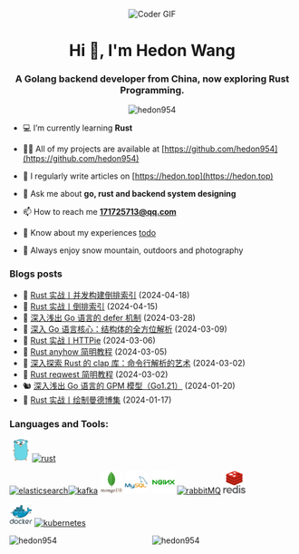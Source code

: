 <p align="center"><img  src="https://media.giphy.com/media/SWoSkN6DxTszqIKEqv/giphy.gif" alt="Coder GIF" width="500"></p>

<h1 align="center">Hi 👋, I'm Hedon Wang</h1>
<h3 align="center">A Golang backend developer from China, now exploring Rust Programming.</h3>

<p align="center"> <img src="https://komarev.com/ghpvc/?username=hedon954&label=Profile%20views&color=0e75b6&style=flat" alt="hedon954" /> </p>

- :computer: I’m currently learning **Rust**

- 👨‍💻 All of my projects are available at [https://github.com/hedon954](https://github.com/hedon954)

- 📝 I regularly write articles on [https://hedon.top](https://hedon.top)

- 💬 Ask me about **go, rust and backend system designing**

- 📫 How to reach me **171725713@qq.com**

- 📄 Know about my experiences [todo](todo)

- :mount_fuji: Always enjoy snow mountain, outdoors and photography

### Blogs posts

<!-- BLOG-POST-LIST:START -->
 - 🎃 [Rust 实战丨并发构建倒排索引](https://hedon.top/2024/04/18/rust-action-inverted-index-concurrency/) (2024-04-18)
 - 🐌 [Rust 实战丨倒排索引](https://hedon.top/2024/04/15/rust-action-inverted-index-demo/) (2024-04-15)
 - 🦁 [深入浅出 Go 语言的 defer 机制](https://hedon.top/2024/03/28/go-defer/) (2024-03-28)
 - 🍯 [深入 Go 语言核心：结构体的全方位解析](https://hedon.top/2024/03/09/go-struct/) (2024-03-09)
 - 🍭 [Rust 实战丨HTTPie](https://hedon.top/2024/03/06/rust-action-httpie/) (2024-03-06)
 - 🤯 [Rust anyhow 简明教程](https://hedon.top/2024/03/05/rust-crate-anyhow/) (2024-03-05)
 - 🍄 [深入探索 Rust 的 clap 库：命令行解析的艺术](https://hedon.top/2024/03/02/rust-crate-clap/) (2024-03-02)
 - 🐧 [Rust reqwest 简明教程](https://hedon.top/2024/03/02/rust-crate-reqwest/) (2024-03-02)
 - 🐿️ [深入浅出 Go 语言的 GPM 模型（Go1.21）](https://hedon.top/2024/01/20/go-gpm/) (2024-01-20)
 - 🍯 [Rust 实战丨绘制曼德博集](https://hedon.top/2024/01/17/rust-action-mandelbrot/) (2024-01-17)<!-- BLOG-POST-LIST:END -->

<h3 align="left">Languages and Tools:</h3>
<p align="left">  

<a href="https://golang.org" target="_blank" rel="noreferrer"> <img src="https://raw.githubusercontent.com/devicons/devicon/master/icons/go/go-original.svg" alt="go" width="40" height="40"/></a><a href="https://www.rust-lang.org" target="_blank" rel="noreferrer"><img src="https://www.rust-lang.org/static/images/rust-logo-blk.svg" alt="rust" width="40" height="40"/></a>&nbsp;

<a href="https://www.elastic.co" target="_blank" rel="noreferrer"> <img src="https://www.vectorlogo.zone/logos/elastic/elastic-icon.svg" alt="elasticsearch" width="40" height="40"/></a><a href="https://kafka.apache.org/" target="_blank" rel="noreferrer"><img src="https://www.vectorlogo.zone/logos/apache_kafka/apache_kafka-icon.svg" alt="kafka" width="40" height="40"/></a>&nbsp;<a href="https://www.mongodb.com/" target="_blank" rel="noreferrer"><img src="https://raw.githubusercontent.com/devicons/devicon/master/icons/mongodb/mongodb-original-wordmark.svg" alt="mongodb" width="40" height="40"/></a>&nbsp;<a href="https://www.mysql.com/" target="_blank" rel="noreferrer"><img src="https://raw.githubusercontent.com/devicons/devicon/master/icons/mysql/mysql-original-wordmark.svg" alt="mysql" width="40" height="40"/></a>&nbsp;&nbsp;<a href="https://www.nginx.com" target="_blank" rel="noreferrer"><img src="https://raw.githubusercontent.com/devicons/devicon/master/icons/nginx/nginx-original.svg" alt="nginx" width="40" height="40"/></a>&nbsp;<a href="https://www.rabbitmq.com" target="_blank" rel="noreferrer"><img src="https://www.vectorlogo.zone/logos/rabbitmq/rabbitmq-icon.svg" alt="rabbitMQ" width="40" height="40"/></a>&nbsp;<a href="https://redis.io" target="_blank" rel="noreferrer"><img src="https://raw.githubusercontent.com/devicons/devicon/master/icons/redis/redis-original-wordmark.svg" alt="redis" width="40" height="40"/></a>

<a href="https://www.docker.com/" target="_blank" rel="noreferrer"> <img src="https://raw.githubusercontent.com/devicons/devicon/master/icons/docker/docker-original-wordmark.svg" alt="docker" width="40" height="40"/></a>&nbsp;<a href="https://kubernetes.io" target="_blank" rel="noreferrer"><img src="https://www.vectorlogo.zone/logos/kubernetes/kubernetes-icon.svg" alt="kubernetes" width="40" height="40"/></a> 
<br>
<p><img align="left" width="50%" src="https://github-readme-stats.vercel.app/api?username=hedon954&show_icons=true&locale=en" alt="hedon954" /></p><p><img align="left" width="30%" src="https://github-readme-stats.vercel.app/api/top-langs?username=hedon954&show_icons=true&locale=en&layout=compact" alt="hedon954" /></p>

